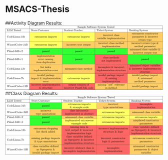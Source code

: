 # MSACS-Thesis
##Activity Diagram Results:  
![activity diagram results table](/activity%20diagram%20results.png)
##Class Diagram Results:  
![class diagram results table](/class%20diagram%20results.png)

